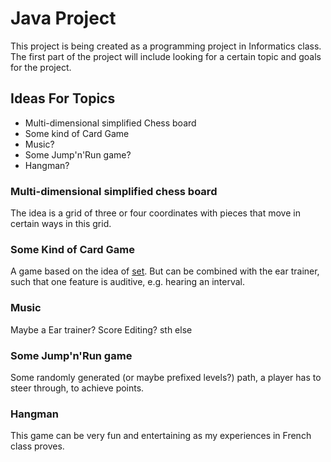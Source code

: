 # Java Project
This project is being created as a programming project in Informatics class.
The first part of the project will include looking for a certain topic and goals for the project.
## Ideas For Topics
- Multi-dimensional simplified Chess board
- Some kind of Card Game
- Music?
- Some Jump'n'Run game?
- Hangman?

### Multi-dimensional simplified chess board
The idea is a grid of three or four coordinates with pieces that move in certain ways in this grid.

### Some Kind of Card Game
A game based on the idea of [set](https://en.wikipedia.org/wiki/Set_(game) "Wikipedia").
But can be combined with the ear trainer, such that one feature is auditive, e.g. hearing an interval.

### Music
Maybe a Ear trainer?
Score Editing?
sth else

### Some Jump'n'Run game
Some randomly generated (or maybe prefixed levels?) path, a player has to steer through, to achieve points.

### Hangman
This game can be very fun and entertaining as my experiences in French class proves.